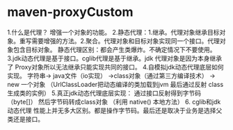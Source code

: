 # maven-proxyCustom
1.什么是代理？ 增强一个对象的功能。
2.静态代理：1.继承。代理对象继承目标对象。重写需要增强的方法。2.聚合。代理对象和目标对象实现同一个接口。代理对象包含目标对象。
静态代理区别：都会产生类爆炸。不确定情况下不要使用。
3.jdk动态代理是基于接口。cglib代理是基于继承。jdk 代理对象是因为本身继承了 Proxy对象所以无法继承只能实现共同的接口。
4.自模拟jdk动态代理底层如何实现。 字符串-> java文件（io实现） ->class对象（通过第三方编译技术）
-> new 一个对象 （UrlClassLoader把动态编译的类加载到jvm 最后通过反射 class生成类的实例）
5.真正jdk动态代理底层实现： 通过接口反射得到字节码（byte[]） 然后字节码转成class对象 （利用 native() 本地方法）
6. cglib和jdk动态代理 性能上并无多大区别。都是操作字节码。最后还是取决于业务是选择父类还是接口。